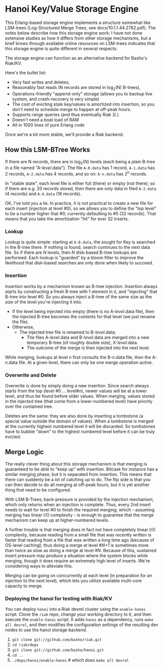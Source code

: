 # Hanoi Key/Value Storage Engine

This Erlang-based storage engine implements a structure somewhat like LSM-trees (Log-Structured Merge Trees, see docs/10.1.1.44.2782.pdf).  The notes below describe how this storage engine work; I have not done extensive studies as how it differs from other storage mechanisms, but a brief brows through available online resources on LSM-trees indicates that this storage engine is quite different in several respects.

The storage engine can function as an alternative backend for Basho's Riak/KV.

Here's the bullet list:

- Very fast writes and deletes,
- Reasonably fast reads (N records are stored in log<sub>2</sub>(N) B-trees),
- Operations-friendly "append-only" storage (allows you to backup live system, and crash-recovery is very simple)
- The cost of evicting stale key/values is amortized into insertion, so you don't need to schedule merge to happen at off-peak hours.
- Supports range queries (and thus eventually Riak 2i.)
- Doesn't need a boat load of RAM
- All in 1000 lines of pure Erlang code

Once we're a bit more stable, we'll provide a Riak backend.

## How this LSM-BTree Works

If there are N records, there are in log<sub>2</sub>(N)  levels (each being a plain B-tree in a file named "A-*level*.data").  The file `A-0.data` has 1 record, `A-1.data` has 2 records, `A-2.data` has 4 records, and so on: `A-n.data` has 2<sup>n</sup> records.

In "stable state", each level file is either full (there) or empty (not there); so if there are e.g. 20 records stored, then there are only data in filed `A-2.data` (4 records) and `A-4.data` (16 records).

OK, I've told you a lie.  In practice, it is not practical to create a new file for each insert (injection at level #0), so we allows you to define the "top level" to be a number higher that #0; currently defaulting to #5 (32 records).  That means that you take the amortization "hit" for ever 32 inserts.

### Lookup
Lookup is quite simple: starting at `A-0.data`, the sought for Key is searched in the B-tree there.  If nothing is found, search continues to the next data file.  So if there are *N* levels, then *N* disk-based B-tree lookups are performed.  Each lookup is "guarded" by a bloom filter to improve the likelihood that disk-based searches are only done when likely to succeed.

### Insertion
Insertion works by a mechanism known as B-tree injection.  Insertion always starts by constructing a fresh B-tree with 1 element in it, and "injecting" that B-tree into level #0.  So you always inject a B-tree of the same size as the size of the level you're injecting it into.

- If the level being injected into empty (there is no A-*level*.data file), then the injected B-tree becomes the contents for that level (we just rename the file).
- Otherwise,
    - The injected tree file is renamed to B-*level*.data;
        - The files A-*level*.data and B-*level*.data are merged into a new temporary B-tree (of roughly double size), X-*level*.data.
        - The outcome of the merge is then injected into the next level.

While merging, lookups at level *n* first consults the B-*n*.data file, then the A-*n*.data file.  At a given level, there can only be one merge operation active.

### Overwrite and Delete
Overwrite is done by simply doing a new insertion.  Since search always starts from the top (level #0 ... level#*n*), newer values will be at a lower level, and thus be found before older values.  When merging, values stored in the injected tree (that come from a lower-numbered level) have priority over the contained tree.

Deletes are the same: they are also done by inserting a tombstone (a special value outside the domain of values).  When a tombstone is merged at the currently highest numbered level it will be discarded.  So tombstones have to bubble "down" to the highest numbered level before it can be truly evicted.


## Merge Logic

The really clever thing about this storage mechanism is that merging is guaranteed to be able to "keep up" with insertion.   Bitcask for instance has a similar merging phase, but it is separated from insertion.  This means that there can suddenly be a lot of catching up to do.  The flip side is that you can then decide to do all merging at off-peak hours, but it is yet another thing that need to be configured.

With LSM B-Trees; back-pressure is provided by the injection mechanism, which only returns when an injection is complete.  Thus, every 2nd insert needs to wait for level #0 to finish the required merging; which - assuming merging has linear I/O complexity - is enough to guarantee that the merge mechanism can keep up at higher-numbered levels.

A further trouble is that merging does in fact not have completely linear I/O complexity, because reading from a small file that was recently written is faster that reading from a file that was written a long time ago (because of OS-level caching); thus doing a merge at level #*N+1*  is sometimes more than twice as slow as doing a merge at level #*N*.  Because of this, sustained insert pressure may produce a situation where the system blocks while merging, though it does require an extremely high level of inserts.  We're considering ways to alleviate this.

Merging can be going on concurrently at each level (in preparation for an injection to the next level), which lets you utilize available multi-core capacity to merge.


### Deploying the hanoi for testing with Riak/KV

You can deploy `hanoi` into a Riak devrel cluster using the
`enable-hanoi` script. Clone the `riak` repo, change your working directory
to it, and then execute the `enable-hanoi` script. It adds `hanoi` as a
dependency, runs `make all devrel`, and then modifies the configuration
settings of the resulting dev nodes to use the hanoi storage backend.

1. `git clone git://github.com/basho/riak.git`
1. `cd riak/deps`
1. `git clone git://github.com/basho/hanoi.git`
1. `cd ..`
1. `./deps/hanoi/enable-hanoi` # which does `make all devrel`
